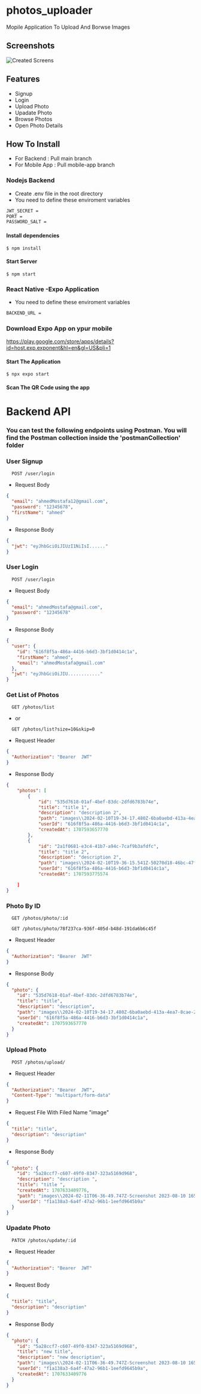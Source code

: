 # photos_uploader

Mopile Application To Upload And Borwse Images
## Screenshots

![Created Screens](/screens.jpg)

## Features

- Signup
- Login
- Upload Photo
- Upadate Photo
- Browse Photos
- Open Photo Details

## How To Install

- For Backend : Pull main branch
- For Mobile App : Pull mobile-app branch

### Nodejs Backend

- Create .env file in the root directory
- You need to define these enviroment variables

```sh
JWT_SECRET =
PORT =
PASSWORD_SALT =
```

#### Install dependencies

`$ npm install`

#### Start Server

`$ npm start`

### React Native -Expo Application

- You need to define these enviroment variables

```sh
BACKEND_URL =

```

### Download Expo App on ypur mobile

https://play.google.com/store/apps/details?id=host.exp.exponent&hl=en&gl=US&pli=1

#### Start The Application

`$ npx expo start`

#### Scan The QR Code using the app

# Backend API

### You can test the following endpoints using Postman. You will find the Postman collection inside the 'postmanCollection' folder

### User Signup

```http
  POST /user/login
```

- Request Body

```json
{
  "email": "ahmedMostafa12@gmail.com",
  "password": "12345678",
  "firstName": "ahmed"
}
```

- Response Body

```json
{
  "jwt": "eyJhbGciOiJIUzI1NiIsI......"
}
```

### User Login

```http
  POST /user/login
```

- Request Body

```json
{
  "email": "ahmedMostafa@gmail.com",
  "password": "12345678"
}
```

- Response Body

```json
{
  "user": {
    "id": "616f8f5a-486a-4416-b6d3-3bf1d0414c1a",
    "firstName": "ahmed",
    "email": "ahmedMostafa@gmail.com"
  },
  "jwt": "eyJhbGciOiJIU............"
}
```

### Get List of Photos

```http
  GET /photos/list
```

- or

```http
  GET /photos/list?size=10&skip=0
```

- Request Header

```json
{
  "Authorization": "Bearer  JWT"
}
```

- Response Body

```json
{
    "photos": [
        {
            "id": "535d7618-01af-4bef-83dc-2dfd6783b74e",
            "title": "title 1",
            "description": "description 2",
            "path": "images\\2024-02-10T19-34-17.480Z-6ba0aebd-413a-4ea7-8cae-267e0d730fd2.jpeg",
            "userId": "616f8f5a-486a-4416-b6d3-3bf1d0414c1a",
            "createdAt": 1707593657770
        },
        {
            "id": "2a1f0681-e3c4-41b7-a94c-7caf9b3afdfc",
            "title": "title 2",
            "description": "description 2",
            "path": "images\\2024-02-10T19-36-15.541Z-50270d18-46bc-47ff-b7c4-6ac2cbc31d72.jpeg",
            "userId": "616f8f5a-486a-4416-b6d3-3bf1d0414c1a",
            "createdAt": 1707593775574

    ]
}
```

### Photo By ID

```http
  GET /photos/photo/:id
```

```http
  GET /photos/photo/78f237ca-936f-405d-b48d-191da6b6c45f
```

- Request Header

```json
{
  "Authorization": "Bearer  JWT"
}
```

- Response Body

```json
{
  "photo": {
    "id": "535d7618-01af-4bef-83dc-2dfd6783b74e",
    "title": "title",
    "description": "description",
    "path": "images\\2024-02-10T19-34-17.480Z-6ba0aebd-413a-4ea7-8cae-267e0d730fd2.jpeg",
    "userId": "616f8f5a-486a-4416-b6d3-3bf1d0414c1a",
    "createdAt": 1707593657770
  }
}
```

### Upload Photo

```http
  POST /photos/upload/
```

- Request Header

```json
{
  "Authorization": "Bearer  JWT",
  "Content-Type": "multipart/form-data"
}
```

- Request File With Filed Name "image"

```json
{
  "title": "title",
  "description": "description"
}
```

- Response Body

```json
{
  "photo": {
    "id": "5a28ccf7-c607-49f0-8347-323a5169d968",
    "description": "description ",
    "title": "title ",
    "createdAt": 1707633409776,
    "path": "images\\2024-02-11T06-36-49.747Z-Screenshot 2023-08-10 165725.png",
    "userId": "f1a138a3-6a4f-47a2-96b1-1eefd9645b9a"
  }
}
```

### Upadate Photo

```http
  PATCH /photos/update/:id
```

- Request Header

```json
{
  "Authorization": "Bearer  JWT"
}
```

- Request Body

```json
{
  "title": "title",
  "description": "description"
}
```

- Response Body

```json
{
  "photo": {
    "id": "5a28ccf7-c607-49f0-8347-323a5169d968",
    "title": "new title",
    "description": "new description",
    "path": "images\\2024-02-11T06-36-49.747Z-Screenshot 2023-08-10 165725.png",
    "userId": "f1a138a3-6a4f-47a2-96b1-1eefd9645b9a",
    "createdAt": 1707633409776
  }
}
```
